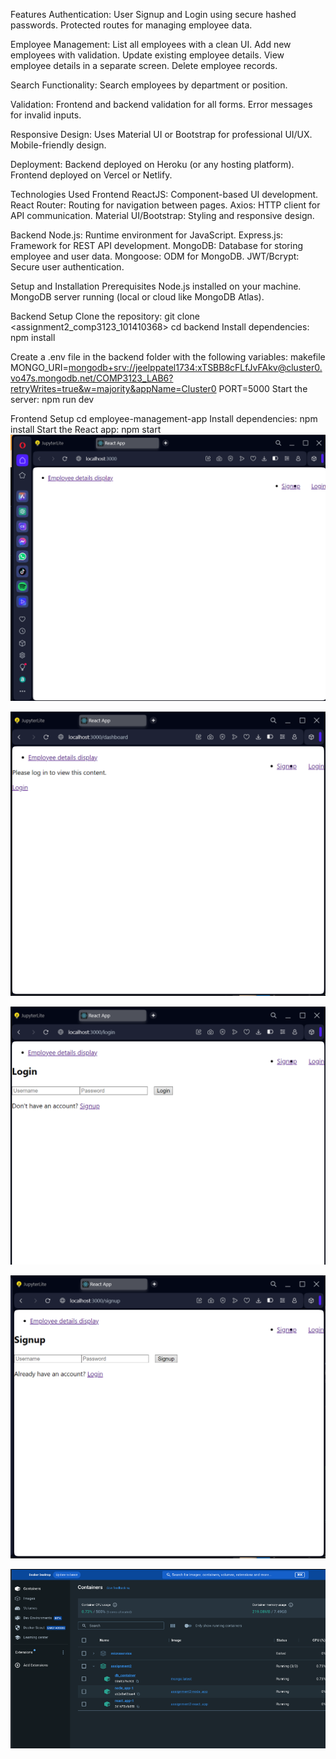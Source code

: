 Features
Authentication:
User Signup and Login using secure hashed passwords.
Protected routes for managing employee data.


Employee Management:
List all employees with a clean UI.
Add new employees with validation.
Update existing employee details.
View employee details in a separate screen.
Delete employee records.


Search Functionality:
Search employees by department or position.


Validation:
Frontend and backend validation for all forms.
Error messages for invalid inputs.


Responsive Design:
Uses Material UI or Bootstrap for professional UI/UX.
Mobile-friendly design.


Deployment:
Backend deployed on Heroku (or any hosting platform).
Frontend deployed on Vercel or Netlify.




Technologies Used
Frontend
ReactJS: Component-based UI development.
React Router: Routing for navigation between pages.
Axios: HTTP client for API communication.
Material UI/Bootstrap: Styling and responsive design.

Backend
Node.js: Runtime environment for JavaScript.
Express.js: Framework for REST API development.
MongoDB: Database for storing employee and user data.
Mongoose: ODM for MongoDB.
JWT/Bcrypt: Secure user authentication.


Setup and Installation
Prerequisites
Node.js installed on your machine.
MongoDB server running (local or cloud like MongoDB Atlas).



Backend Setup
Clone the repository:
git clone <assignment2_comp3123_101410368>
cd backend
Install dependencies:
npm install


Create a .env file in the backend folder with the following variables:
makefile
MONGO_URI=<mongodb+srv://jeelppatel1734:xTSBB8cFLfJvFAkv@cluster0.vo47s.mongodb.net/COMP3123_LAB6?retryWrites=true&w=majority&appName=Cluster0>
PORT=5000
Start the server:
npm run dev



Frontend Setup
cd employee-management-app
Install dependencies:
npm install
Start the React app:
npm start
![Home page front end](image.png)

![Dashboard](image-1.png)

![Login page](image-2.png)

![Signup page](image-3.png)

![docker](image-4.png)
